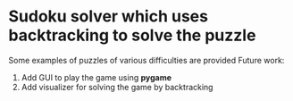 # Sudoku solver which uses backtracking to solve the puzzle
Some examples of puzzles of various difficulties are provided
Future work:
1. Add GUI to play the game using **pygame**
2. Add visualizer for solving the game by backtracking